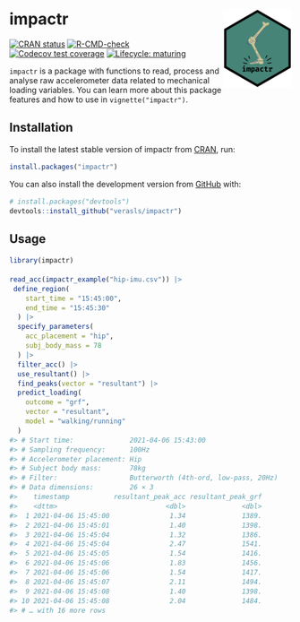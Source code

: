 
<!-- README.md is generated from README.Rmd. Please edit that file -->

# impactr <a href='https://github.com/verasls/impactr'><img src='man/figures/logo.png' align="right" height="139" /></a>

<!-- badges: start -->

[![CRAN
status](https://www.r-pkg.org/badges/version/impactr)](https://CRAN.R-project.org/package=impactr)
[![R-CMD-check](https://github.com/verasls/impactr/workflows/R-CMD-check/badge.svg)](https://github.com/verasls/impactr/actions)
[![Codecov test
coverage](https://codecov.io/gh/verasls/impactr/branch/main/graph/badge.svg)](https://codecov.io/gh/verasls/impactr?branch=main)
[![Lifecycle:
maturing](https://img.shields.io/badge/lifecycle-maturing-blue.svg)](https://www.tidyverse.org/lifecycle/#maturing)
<!-- badges: end -->

`impactr` is a package with functions to read, process and analyse raw
accelerometer data related to mechanical loading variables. You can
learn more about this package features and how to use in
`vignette("impactr")`.

## Installation

To install the latest stable version of impactr from
[CRAN](https://CRAN.R-project.org), run:

``` r
install.packages("impactr")
```

You can also install the development version from
[GitHub](https://github.com/) with:

``` r
# install.packages("devtools")
devtools::install_github("verasls/impactr")
```

## Usage

``` r
library(impactr)

read_acc(impactr_example("hip-imu.csv")) |>
 define_region(
    start_time = "15:45:00",
    end_time = "15:45:30"
  ) |>
  specify_parameters(
    acc_placement = "hip",
    subj_body_mass = 78
  ) |>
  filter_acc() |>
  use_resultant() |>
  find_peaks(vector = "resultant") |>
  predict_loading(
    outcome = "grf",
    vector = "resultant",
    model = "walking/running"
  )
#> # Start time:              2021-04-06 15:43:00
#> # Sampling frequency:      100Hz
#> # Accelerometer placement: Hip
#> # Subject body mass:       78kg
#> # Filter:                  Butterworth (4th-ord, low-pass, 20Hz)
#> # Data dimensions:         26 × 3
#>    timestamp           resultant_peak_acc resultant_peak_grf
#>    <dttm>                           <dbl>              <dbl>
#>  1 2021-04-06 15:45:00               1.34              1389.
#>  2 2021-04-06 15:45:01               1.40              1398.
#>  3 2021-04-06 15:45:04               1.32              1386.
#>  4 2021-04-06 15:45:04               2.47              1541.
#>  5 2021-04-06 15:45:05               1.54              1416.
#>  6 2021-04-06 15:45:06               1.83              1456.
#>  7 2021-04-06 15:45:06               1.54              1417.
#>  8 2021-04-06 15:45:07               2.11              1494.
#>  9 2021-04-06 15:45:08               1.40              1398.
#> 10 2021-04-06 15:45:08               2.04              1484.
#> # … with 16 more rows
```
